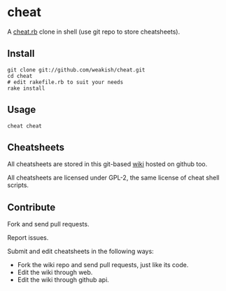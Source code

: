 cheat
=====

A [cheat.rb][] clone in shell (use git repo to store cheatsheets).

[cheat.rb]: https://github.com/defunkt/cheat


Install
-------
    
    git clone git://github.com/weakish/cheat.git
    cd cheat
    # edit rakefile.rb to suit your needs
    rake install


Usage
-----

    cheat cheat


Cheatsheets
----------

All cheatsheets are stored in this git-based [wiki](https://github.com/weakish/cheat/wiki) hosted on github too.

All cheatsheets are licensed under GPL-2, the same license of cheat shell scripts.

Contribute
----------

Fork and send pull requests.

Report issues.

Submit and edit cheatsheets in the following ways:

- Fork the wiki repo and send pull requests, just like its code.
- Edit the wiki through web.
- Edit the wiki through github api.
